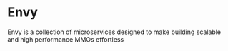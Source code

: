# Envy
Envy is a collection of microservices designed to make building scalable and high performance MMOs effortless 
